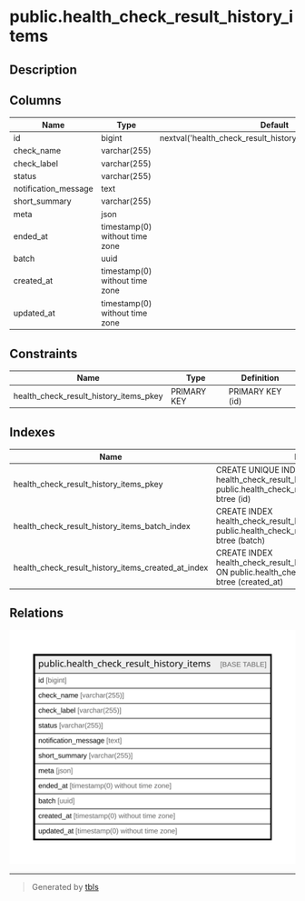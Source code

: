 # public.health_check_result_history_items

## Description

## Columns

| Name | Type | Default | Nullable | Children | Parents | Comment |
| ---- | ---- | ------- | -------- | -------- | ------- | ------- |
| id | bigint | nextval('health_check_result_history_items_id_seq'::regclass) | false |  |  |  |
| check_name | varchar(255) |  | false |  |  |  |
| check_label | varchar(255) |  | false |  |  |  |
| status | varchar(255) |  | false |  |  |  |
| notification_message | text |  | true |  |  |  |
| short_summary | varchar(255) |  | true |  |  |  |
| meta | json |  | false |  |  |  |
| ended_at | timestamp(0) without time zone |  | false |  |  |  |
| batch | uuid |  | false |  |  |  |
| created_at | timestamp(0) without time zone |  | true |  |  |  |
| updated_at | timestamp(0) without time zone |  | true |  |  |  |

## Constraints

| Name | Type | Definition |
| ---- | ---- | ---------- |
| health_check_result_history_items_pkey | PRIMARY KEY | PRIMARY KEY (id) |

## Indexes

| Name | Definition |
| ---- | ---------- |
| health_check_result_history_items_pkey | CREATE UNIQUE INDEX health_check_result_history_items_pkey ON public.health_check_result_history_items USING btree (id) |
| health_check_result_history_items_batch_index | CREATE INDEX health_check_result_history_items_batch_index ON public.health_check_result_history_items USING btree (batch) |
| health_check_result_history_items_created_at_index | CREATE INDEX health_check_result_history_items_created_at_index ON public.health_check_result_history_items USING btree (created_at) |

## Relations

![er](public.health_check_result_history_items.svg)

---

> Generated by [tbls](https://github.com/k1LoW/tbls)
